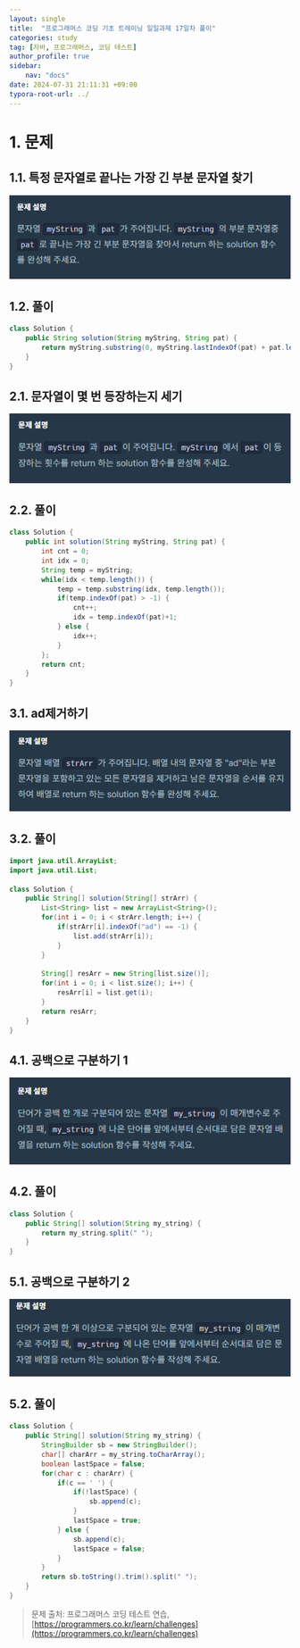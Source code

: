 ```yaml
---
layout: single
title:  "프로그래머스 코딩 기초 트레이닝 일일과제 17일차 풀이"
categories: study
tag: [자바, 프로그래머스, 코딩 테스트]
author_profile: true
sidebar:
    nav: "docs"
date: 2024-07-31 21:11:31 +09:00
typora-root-url: ../
---
```








# 1. 문제



## 1.1. 특정 문자열로 끝나는 가장 긴 부분 문자열 찾기

![image-20240731171439950](/images/2024-07-31-practice-programmers-17/image-20240731171439950.png)



## 1.2. 풀이

```java
class Solution {
    public String solution(String myString, String pat) {
    	return myString.substring(0, myString.lastIndexOf(pat) + pat.length());
    }
}
```







## 2.1. 문자열이 몇 번 등장하는지 세기

![image-20240731173055466](/images/2024-07-31-practice-programmers-17/image-20240731173055466.png)



## 2.2. 풀이

```java
class Solution {
    public int solution(String myString, String pat) {
    	int cnt = 0;
    	int idx = 0;
    	String temp = myString;
    	while(idx < temp.length()) {
    		temp = temp.substring(idx, temp.length());
    		if(temp.indexOf(pat) > -1) {
    			cnt++;
    			idx = temp.indexOf(pat)+1;
    		} else {
    			idx++;
    		}
    	};
    	return cnt;
    }
}
```





## 3.1. ad제거하기

![image-20240731190456861](/images/2024-07-31-practice-programmers-17/image-20240731190456861.png)



## 3.2. 풀이

```java
import java.util.ArrayList;
import java.util.List;

class Solution {
    public String[] solution(String[] strArr) {
    	List<String> list = new ArrayList<String>();
    	for(int i = 0; i < strArr.length; i++) {
    		if(strArr[i].indexOf("ad") == -1) {
    			list.add(strArr[i]);
    		}
    	}
    	
    	String[] resArr = new String[list.size()];
    	for(int i = 0; i < list.size(); i++) {
    		resArr[i] = list.get(i);
    	}
    	return resArr;
    }
}
```





## 4.1. 공백으로 구분하기 1

![image-20240731201547975](/images/2024-07-31-practice-programmers-17/image-20240731201547975.png)



## 4.2. 풀이

```java
class Solution {
    public String[] solution(String my_string) {
    	return my_string.split(" ");
    }
}
```





## 5.1. 공백으로 구분하기 2

![image-20240731203544018](/images/2024-07-31-practice-programmers-17/image-20240731203544018.png)



## 5.2. 풀이

```java
class Solution {
    public String[] solution(String my_string) {
    	StringBuilder sb = new StringBuilder();
    	char[] charArr = my_string.toCharArray();
    	boolean lastSpace = false;
    	for(char c : charArr) {
    		if(c == ' ') {
    			if(!lastSpace) {
    				sb.append(c);
    			}
    			lastSpace = true;
    		} else {
    			sb.append(c);
    			lastSpace = false;
    		}
    	}
    	return sb.toString().trim().split(" ");
    }
}
```





> 문제 출처: 프로그래머스 코딩 테스트 연습, [https://programmers.co.kr/learn/challenges](https://programmers.co.kr/learn/challenges)

